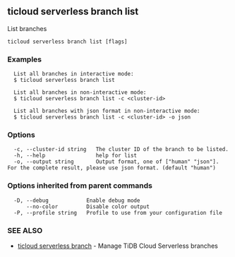 ## ticloud serverless branch list

List branches

```
ticloud serverless branch list [flags]
```

### Examples

```
  List all branches in interactive mode:
  $ ticloud serverless branch list

  List all branches in non-interactive mode:
  $ ticloud serverless branch list -c <cluster-id> 

  List all branches with json format in non-interactive mode:
  $ ticloud serverless branch list -c <cluster-id> -o json
```

### Options

```
  -c, --cluster-id string   The cluster ID of the branch to be listed.
  -h, --help                help for list
  -o, --output string       Output format, one of ["human" "json"]. For the complete result, please use json format. (default "human")
```

### Options inherited from parent commands

```
  -D, --debug            Enable debug mode
      --no-color         Disable color output
  -P, --profile string   Profile to use from your configuration file
```

### SEE ALSO

* [ticloud serverless branch](ticloud_serverless_branch.md)	 - Manage TiDB Cloud Serverless branches

